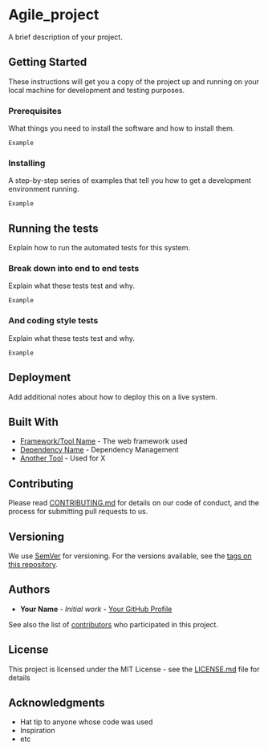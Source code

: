 # Agile_project

A brief description of your project.

## Getting Started

These instructions will get you a copy of the project up and running on your local machine for development and testing purposes.

### Prerequisites

What things you need to install the software and how to install them.

```
Example
```

### Installing

A step-by-step series of examples that tell you how to get a development environment running.

```
Example
```

## Running the tests

Explain how to run the automated tests for this system.

### Break down into end to end tests

Explain what these tests test and why.

```
Example
```

### And coding style tests

Explain what these tests test and why.

```
Example
```

## Deployment

Add additional notes about how to deploy this on a live system.

## Built With

* [Framework/Tool Name](Link) - The web framework used
* [Dependency Name](Link) - Dependency Management
* [Another Tool](Link) - Used for X

## Contributing

Please read [CONTRIBUTING.md](CONTRIBUTING.md) for details on our code of conduct, and the process for submitting pull requests to us.

## Versioning

We use [SemVer](http://semver.org/) for versioning. For the versions available, see the [tags on this repository](https://github.com/your/project/tags).

## Authors

* **Your Name** - *Initial work* - [Your GitHub Profile](https://github.com/yourusername)

See also the list of [contributors](https://github.com/your/project/contributors) who participated in this project.

## License

This project is licensed under the MIT License - see the [LICENSE.md](LICENSE.md) file for details

## Acknowledgments

* Hat tip to anyone whose code was used
* Inspiration
* etc 
